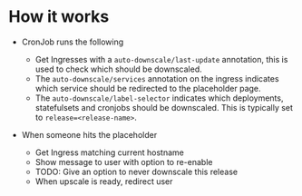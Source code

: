 # How it works

- CronJob runs the following
    - Get Ingresses with a `auto-downscale/last-update` annotation, this is used to check which should be downscaled.
    - The `auto-downscale/services` annotation on the ingress indicates which service should be redirected to the placeholder page.
    - The `auto-downscale/label-selector` indicates which deployments, statefulsets and cronjobs should be downscaled. This is typically set to `release=<release-name>`.
    
- When someone hits the placeholder
    - Get Ingress matching current hostname
    - Show message to user with option to re-enable
    - TODO: Give an option to never downscale this release
    - When upscale is ready, redirect user